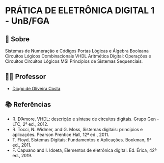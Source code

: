 # PRÁTICA DE ELETRÔNICA DIGITAL 1 - UnB/FGA

## :book: Sobre

Sistemas de Numeração e Códigos Portas Lógicas e Álgebra Booleana Circuitos Lógicos Combinacionais VHDL Aritmética Digital: Operações e Circuitos Circuitos Lógicos MSI Princípios de Sistemas Sequenciais.

## :man_teacher: Professor

- [Diogo de Oliveira Costa](https://sigaa.unb.br/sigaa/public/docente/portal.jsf?siape=2682585)

## :books: Referências

- R. D’Amore, VHDL: descrição e síntese de circuitos digitais. Grupo Gen - LTC, 2ª ed., 2012.
- R. Tocci, N. Widmer, and G. Moss, Sistemas digitais: princípios e aplicações. Pearson Prentice
Hall, 12ª ed., 2011.
- T. Floyd, Sistemas Digitais: Fundamentos e Aplicações. Bookman, 9ª ed., 2011.
- F. Capuano and I. Idoeta, Elementos de eletrônica digital. Ed. Érica, 42ª ed., 2019.
